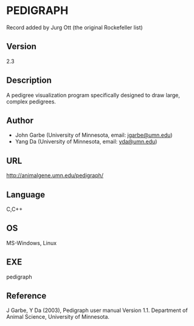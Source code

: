 # PEDIGRAPH
Record added by Jurg Ott (the original Rockefeller list)

## Version
2.3

## Description
A pedigree visualization program specifically designed to draw large, complex pedigrees.

## Author
* John Garbe (University of Minnesota, email: jgarbe@umn.edu)
* Yang Da (University of Minnesota, email: yda@umn.edu)

## URL
http://animalgene.umn.edu/pedigraph/

## Language
C,C++

## OS
MS-Windows, Linux

## EXE
pedigraph

## Reference
J Garbe, Y Da (2003), Pedigraph user manual Version 1.1\. Department of Animal Science, University of Minnesota.